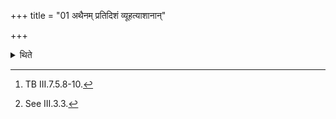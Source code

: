 +++
title = "01 अथैनम् प्रतिदिशं व्यूहत्याशानान्"

+++

<details><summary>थिते</summary>

1. With āśānāṁ tvāśāpālebhyaḥ...[^1] (the sacrificer) separates (the four parts of) it (sacrificial bread).[^2]  


[^1]: TB III.7.5.8-10.  

[^2]: See III.3.3.
</details>
